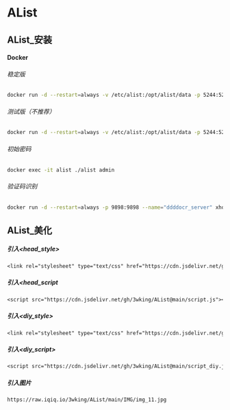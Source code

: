 # AList
## AList_安装
#### Docker
###### 稳定版
```sh
docker run -d --restart=always -v /etc/alist:/opt/alist/data -p 5244:5244 -e PUID=0 -e PGID=0 -e UMASK=022 --name="alist" xhofe/alist:latest
```
###### 测试版（不推荐）
```sh
docker run -d --restart=always -v /etc/alist:/opt/alist/data -p 5244:5244 -e PUID=0 -e PGID=0 -e UMASK=022 --name="alist" xhofe/alist:main
```
###### 初始密码
```sh
docker exec -it alist ./alist admin
```
###### 验证码识别
```sh
docker run -d --restart=always -p 9898:9898 --name="ddddocr_server" xhofe/ddddocr_server:main
```
## AList_美化
##### 引入<head_style>
```txt
<link rel="stylesheet" type="text/css" href="https://cdn.jsdelivr.net/gh/3wking/AList@main/style.css">
```
##### 引入<head_script
```txt
<script src="https://cdn.jsdelivr.net/gh/3wking/AList@main/script.js"></script>
```
##### 引入<diy_style>
```txt
<link rel="stylesheet" type="text/css" href="https://cdn.jsdelivr.net/gh/3wking/AList@main/style_diy.css">
```
##### 引入<diy_script>
```txt
<script src="https://cdn.jsdelivr.net/gh/3wking/AList@main/script_diy.js"></script>
```
##### 引入<img>图片
```txt
https://raw.iqiq.io/3wking/AList/main/IMG/img_11.jpg
```
